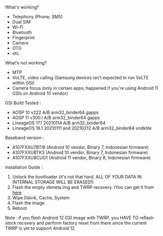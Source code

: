 What's working?

* Telephony (Phone, SMS)
* Dual SIM
* Wi-Fi
* Bluetooth
* Fingerprint
* Camera
* OTG
* etc.

What's not working?
* MTP
* VoLTE, video calling (Samsung devices isn't expected to run VoLTE within GSI)
* Camera focus (only in certain apps; happened if you're using Android 11 GSIs on Android 10 vendor)


GSI Build Tested : 
* AOSP 10 v222 A/B arm32_binder64 gapps
* AOSP 11 v300.l A/B arm32_binder64 gapps
* LineageOS 17.1 20210114 A/B arm32_binder64
* LineageOS 18.1 20210111 and 20210212 A/B arm32_binder64 vndklite

Baseband version : 
* A107FXXU7BTI8 (Android 10 vendor, Binary 7, Indonesian firmware)
* A107FXXUBTK3 (Android 10 vendor, Binary 7, Indonesian firmware)
* A107FXXU8CUG1 (Android 11 vendor, Binary 8, Indonesian firmware)

Installation Guide : 
1. Unlock the bootloader (it's not that hard. ALL OF YOUR DATA IN INTERNAL STORAGE WILL BE ERASED!)
2. Flash the empty vbmeta.img and TWRP recovery. (You can get it from [here](http://t.me/a107X)
3. Wipe Dalvik, Cache, System
4. Flash the image
5. Reboot

Note :
If you flash Android 12 GSI image with TWRP, you HAVE TO reflash stock recovery and perform factory reset from there since the current TWRP is yet to support Android 12.